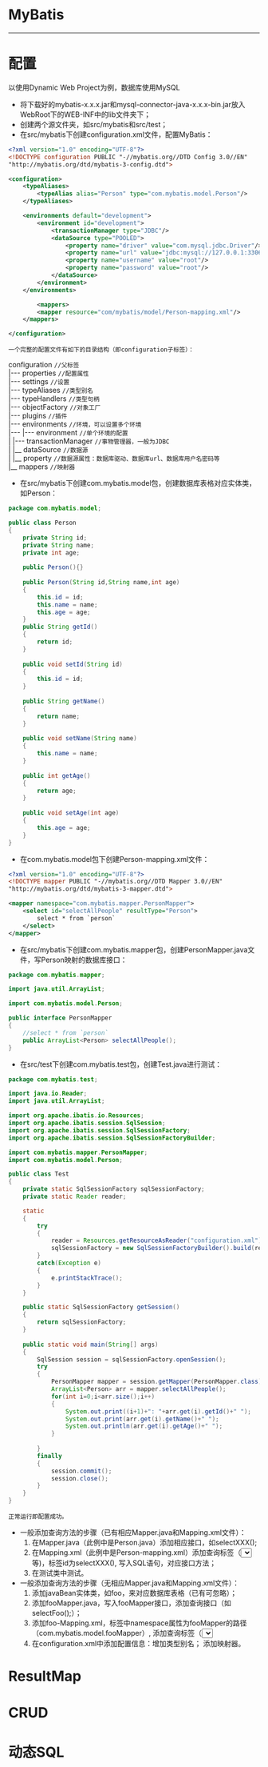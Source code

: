 # MyBatis #
---
# 配置 #
以使用Dynamic Web Project为例，数据库使用MySQL
* 将下载好的mybatis-x.x.x.jar和mysql-connector-java-x.x.x-bin.jar放入WebRoot下的WEB-INF中的lib文件夹下；
* 创建两个源文件夹，如src/mybatis和src/test；
* 在src/mybatis下创建configuration.xml文件，配置MyBatis：
```xml
<?xml version="1.0" encoding="UTF-8"?>
<!DOCTYPE configuration PUBLIC "-//mybatis.org//DTD Config 3.0//EN"
"http://mybatis.org/dtd/mybatis-3-config.dtd">

<configuration>
	<typeAliases>
		<typeAlias alias="Person" type="com.mybatis.model.Person"/>
	</typeAliases>

	<environments default="development">
		<environment id="development">
			<transactionManager type="JDBC"/>
 			<dataSource type="POOLED">
				<property name="driver" value="com.mysql.jdbc.Driver"/>
				<property name="url" value="jdbc:mysql://127.0.0.1:3306/test" />
				<property name="username" value="root"/>
				<property name="password" value="root"/>
			</dataSource>
		</environment>
	</environments>

    	<mappers>
		<mapper resource="com/mybatis/model/Person-mapping.xml"/>
	</mappers>

</configuration>
```
    一个完整的配置文件有如下的目录结构（即configuration子标签）：  
configuration `//父标签`  
|--- properties `//配置属性`  
|--- settings `//设置`  
|--- typeAliases `//类型别名`  
|--- typeHandlers `//类型句柄`  
|--- objectFactory `//对象工厂`  
|--- plugins `//插件`  
|--- environments `//环境，可以设置多个环境`  
|--- |--- environment `//单个环境的配置`  
|            |--- transactionManager `//事物管理器，一般为JDBC`  
|            |__ dataSource `//数据源`  
|                   |__ property `//数据源属性：数据库驱动、数据库url、数据库用户名密码等`  
|__ mappers `//映射器`

* 在src/mybatis下创建com.mybatis.model包，创建数据库表格对应实体类，如Person：
```java
package com.mybatis.model;

public class Person 
{
	private String id;
	private String name;
	private int age;
	
	public Person(){}
	
	public Person(String id,String name,int age)
	{
		this.id = id;
		this.name = name;
		this.age = age;
	}
	public String getId() 
	{
		return id;
	}
	
	public void setId(String id) 
	{
		this.id = id;
	}
	
	public String getName() 
	{
		return name;
	}
	
	public void setName(String name)
	{
		this.name = name;
	}
	
	public int getAge()
	{
		return age;
	}
	
	public void setAge(int age) 
	{
		this.age = age;
	}
}
```
* 在com.mybatis.model包下创建Person-mapping.xml文件：
```xml
<?xml version="1.0" encoding="UTF-8"?>
<!DOCTYPE mapper PUBLIC "-//mybatis.org//DTD Mapper 3.0//EN" 
"http://mybatis.org/dtd/mybatis-3-mapper.dtd">

<mapper namespace="com.mybatis.mapper.PersonMapper">
	<select id="selectAllPeople" resultType="Person">
		select * from `person`
	</select>
</mapper>
```

* 在src/mybatis下创建com.mybatis.mapper包，创建PersonMapper.java文件，写Person映射的数据库接口：
```java
package com.mybatis.mapper;

import java.util.ArrayList;

import com.mybatis.model.Person;

public interface PersonMapper 
{
	//select * from `person`
	public ArrayList<Person> selectAllPeople();
}
```

* 在src/test下创建com.mybatis.test包，创建Test.java进行测试：
```java
package com.mybatis.test;

import java.io.Reader;
import java.util.ArrayList;

import org.apache.ibatis.io.Resources;
import org.apache.ibatis.session.SqlSession;
import org.apache.ibatis.session.SqlSessionFactory;
import org.apache.ibatis.session.SqlSessionFactoryBuilder;

import com.mybatis.mapper.PersonMapper;
import com.mybatis.model.Person;

public class Test 
{
    private static SqlSessionFactory sqlSessionFactory;
    private static Reader reader; 

    static
    {
        try
        {
            reader = Resources.getResourceAsReader("configuration.xml");
            sqlSessionFactory = new SqlSessionFactoryBuilder().build(reader);
        }
        catch(Exception e)
        {
            e.printStackTrace();
        }
    }

    public static SqlSessionFactory getSession()
    {
        return sqlSessionFactory;
    }
    
    public static void main(String[] args) 
    {
        SqlSession session = sqlSessionFactory.openSession();
        try 
        {
        	PersonMapper mapper = session.getMapper(PersonMapper.class);
        	ArrayList<Person> arr = mapper.selectAllPeople();
        	for(int i=0;i<arr.size();i++)
        	{
        		System.out.print((i+1)+": "+arr.get(i).getId()+" ");
        		System.out.print(arr.get(i).getName()+" ");
        		System.out.println(arr.get(i).getAge()+" ");
        	}
        	
        } 
        finally 
        {
        	session.commit();
        	session.close();
        }
    }
}
```
    正常运行即配置成功。
* 一般添加查询方法的步骤（已有相应Mapper.java和Mapping.xml文件）：
	1. 在Mapper.java（此例中是Person.java）添加相应接口，如selectXXX();
	2. 在Mapping.xml（此例中是Person-mapping.xml）添加查询标签（<select></select>等)，标签id为selectXXX(), 写入SQL语句，对应接口方法；
	3. 在测试类中测试。
* 一般添加查询方法的步骤（无相应Mapper.java和Mapping.xml文件）：
	1. 添加javaBean实体类，如foo，来对应数据库表格（已有可忽略）；
	2. 添加fooMapper.java，写入fooMapper接口，添加查询接口（如selectFoo();）；
	3. 添加foo-Mapping.xml，<mapper>标签中namespace属性为fooMapper的路径（com.mybatis.model.fooMapper）,
	    添加查询标签（<select id="selectFoo">，写入SQL语句；
	4. 在configuration.xml中添加配置信息：<typeAlias alias="foo" type="com.mybatis.model.foo">增加类型别名；
	     <mapper resource="com/mybatis/model/foo-mapping.xml" />添加映射器。
# ResultMap #

# CRUD #

# 动态SQL #
